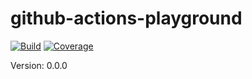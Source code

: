 # github-actions-playground

[![Build](https://github.com/coditory/actions-release-sample/actions/workflows/build.yml/badge.svg)](https://github.com/coditory/actions-release-sample/actions/workflows/build.yml)
[![Coverage](https://codecov.io/gh/coditory/actions-release-sample/branch/master/graph/badge.svg?token=TCVSZBEovQ)](https://codecov.io/gh/coditory/actions-release-sample)

Version: 0.0.0
